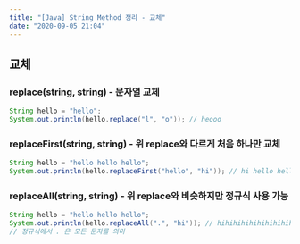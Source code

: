 ```yaml
---
title: "[Java] String Method 정리 - 교체"
date: "2020-09-05 21:04"
---
```


## 교체

### replace(string, string) - 문자열 교체

```java
String hello = "hello";
System.out.println(hello.replace("l", "o")); // heooo
```

### replaceFirst(string, string) - 위 replace와 다르게 처음 하나만 교체

```java
String hello = "hello hello hello";
System.out.println(hello.replaceFirst("hello", "hi")); // hi hello hello
```

### replaceAll(string, string) - 위 replace와 비슷하지만 정규식 사용 가능

```java
String hello = "hello hello hello";
System.out.println(hello.replaceAll(".", "hi")); // hihihihihihihihihihihihihihihihihi
// 정규식에서 . 은 모든 문자를 의미
```
